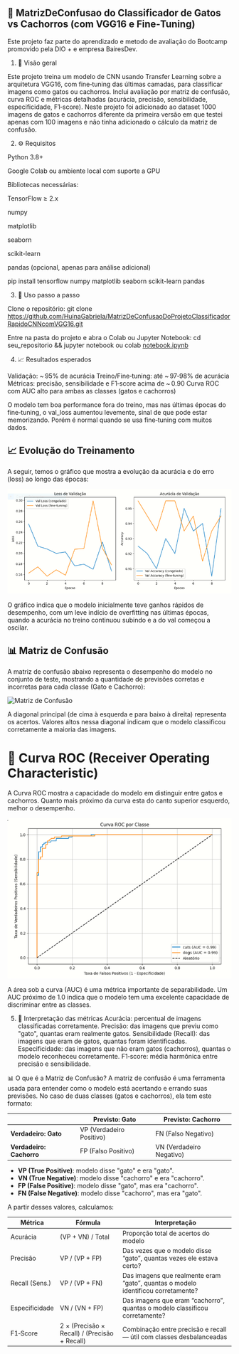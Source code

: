 ## 🐾 MatrizDeConfusao do Classificador de Gatos vs Cachorros (com VGG16 e Fine‑Tuning)

Este projeto faz parte do aprendizado e metodo de avaliação do Bootcamp promovido pela DIO + e empresa
BairesDev.

1. 🧾 Visão geral

Este projeto treina um modelo de CNN usando Transfer Learning sobre a arquitetura VGG16, com fine‑tuning das últimas camadas, para classificar imagens como gatos ou cachorros. Inclui avaliação por matriz de confusão, curva ROC e métricas detalhadas (acurácia, precisão, sensibilidade, especificidade, F1‑score). Neste projeto foi adicionado ao dataset 1000 imagens de gatos e cachorros diferente da primeira versão em que testei apenas com 100 imagens e não tinha adicionado o cálculo da matriz de confusão.

2. ⚙️ Requisitos

Python 3.8+

Google Colab ou ambiente local com suporte a GPU

Bibliotecas necessárias:

TensorFlow ≥ 2.x

numpy

matplotlib

seaborn

scikit-learn

pandas (opcional, apenas para análise adicional)

pip install tensorflow numpy matplotlib seaborn scikit-learn pandas


3. 🚀 Uso passo a passo

Clone o repositório:
git clone https://github.com/HuinaGabriela/MatrizDeConfusaoDoProjetoClassificadorRapidoCNNcomVGG16.git

Entre na pasta do projeto e abra o Colab ou Jupyter Notebook:
cd seu_repositorio && jupyter notebook
ou
colab [notebook.ipynb](https://colab.research.google.com/drive/1-Ah0gGmJ2lUB7qcdyvtgkhgcoVY9Ylvi?authuser=0#scrollTo=8k6j3DqJ5TCu)

4. 📈 Resultados esperados

Validação: ~ 95% de acurácia
Treino/Fine‑tuning: até ~ 97‑98% de acurácia
Métricas: precisão, sensibilidade e F1‑score acima de ~ 0.90
Curva ROC com AUC alto para ambas as classes (gatos e cachorros)

O modelo tem boa performance fora do treino, mas nas últimas épocas do fine‑tuning,
o val_loss aumentou levemente, sinal de que pode estar memorizando.
Porém é normal quando se usa fine‑tuning com muitos dados.

## 📈 Evolução do Treinamento
A seguir, temos o gráfico que mostra a evolução da acurácia e do erro (loss) ao longo das épocas:

![Loss e Acurácia](Loss_e_Acurácia.PNG)

O gráfico indica que o modelo inicialmente teve ganhos rápidos de desempenho, com um leve indício de overfitting nas últimas épocas, quando a acurácia no treino continuou subindo e a do val começou a oscilar.

## 📊 Matriz de Confusão
A matriz de confusão abaixo representa o desempenho do modelo no conjunto de teste, mostrando a quantidade de previsões corretas e incorretas para cada classe (Gato e Cachorro):

![Matriz de Confusão](Matriz_de_Confusão.PNG)

A diagonal principal (de cima à esquerda e para baixo à direita) representa os acertos. Valores altos nessa diagonal indicam que o modelo classificou corretamente a maioria das imagens.

# 🧠 Curva ROC (Receiver Operating Characteristic)

A Curva ROC mostra a capacidade do modelo em distinguir entre gatos e cachorros.
Quanto mais próximo da curva esta do canto superior esquerdo, melhor o desempenho.

![Curva ROC](Curva_ROC.PNG)

A área sob a curva (AUC) é uma métrica importante de separabilidade. Um AUC próximo de 1.0 indica que o modelo tem uma excelente capacidade de discriminar entre as classes.

5. 🧠 Interpretação das métricas
Acurácia: percentual de imagens classificadas corretamente.
Precisão: das imagens que previu como "gato", quantas eram realmente gatos.
Sensibilidade (Recall): das imagens que eram de gatos, quantas foram identificadas.
Especificidade: das imagens que não eram gatos (cachorros), quantas o modelo reconheceu corretamente.
F1‑score: média harmônica entre precisão e sensibilidade.

📊 O que é a Matriz de Confusão?
A matriz de confusão é uma ferramenta usada para entender como o modelo está acertando e errando suas previsões. No caso de duas classes (gatos e cachorros), ela tem este formato:

 |                        | **Previsto: Gato**      | **Previsto: Cachorro** |
|------------------------|--------------------------|--------------------------|
| **Verdadeiro: Gato**   | VP (Verdadeiro Positivo) | FN (Falso Negativo)     |
| **Verdadeiro: Cachorro** | FP (Falso Positivo)     | VN (Verdadeiro Negativo)|


- **VP (True Positive)**: modelo disse "gato" e era "gato".
- **VN (True Negative)**: modelo disse "cachorro" e era "cachorro".
- **FP (False Positive)**: modelo disse "gato", mas era "cachorro".
- **FN (False Negative)**: modelo disse "cachorro", mas era "gato".

A partir desses valores, calculamos:

| **Métrica**     | **Fórmula**                                  | **Interpretação**                                                                 |
|------------------|----------------------------------------------|------------------------------------------------------------------------------------|
| Acurácia         | (VP + VN) / Total                            | Proporção total de acertos do modelo                                              |
| Precisão         | VP / (VP + FP)                               | Das vezes que o modelo disse “gato”, quantas vezes ele estava certo?             |
| Recall (Sens.)   | VP / (VP + FN)                               | Das imagens que realmente eram “gato”, quantas o modelo identificou corretamente? |
| Especificidade   | VN / (VN + FP)                               | Das imagens que eram “cachorro”, quantas o modelo classificou corretamente?       |
| F1‑Score         | 2 × (Precisão × Recall) / (Precisão + Recall) | Combinação entre precisão e recall — útil com classes desbalanceadas              |





